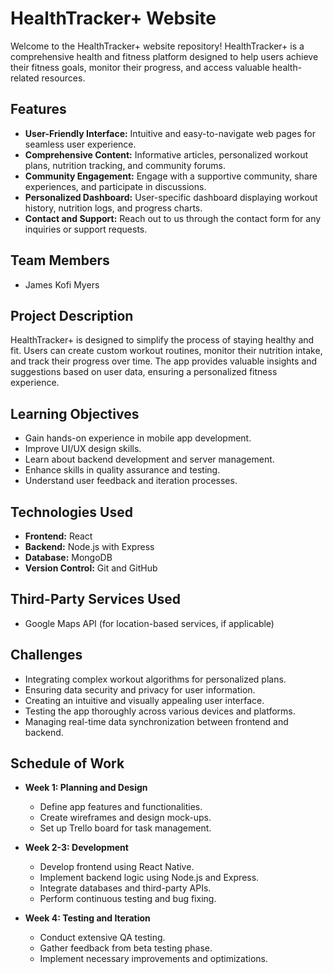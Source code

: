 # HealthTracker+ Website

Welcome to the HealthTracker+ website repository! HealthTracker+ is a comprehensive health and fitness platform designed to help users achieve their fitness goals, monitor their progress, and access valuable health-related resources.

## Features

- **User-Friendly Interface:** Intuitive and easy-to-navigate web pages for seamless user experience.
- **Comprehensive Content:** Informative articles, personalized workout plans, nutrition tracking, and community forums.
- **Community Engagement:** Engage with a supportive community, share experiences, and participate in discussions.
- **Personalized Dashboard:** User-specific dashboard displaying workout history, nutrition logs, and progress charts.
- **Contact and Support:** Reach out to us through the contact form for any inquiries or support requests.

## Team Members

- James Kofi Myers

## Project Description

HealthTracker+ is designed to simplify the process of staying healthy and fit. Users can create custom workout routines, monitor their nutrition intake, and track their progress over time. The app provides valuable insights and suggestions based on user data, ensuring a personalized fitness experience.

## Learning Objectives

- Gain hands-on experience in mobile app development.
- Improve UI/UX design skills.
- Learn about backend development and server management.
- Enhance skills in quality assurance and testing.
- Understand user feedback and iteration processes.

## Technologies Used

- **Frontend:** React
- **Backend:** Node.js with Express
- **Database:** MongoDB
- **Version Control:** Git and GitHub

## Third-Party Services Used

- Google Maps API (for location-based services, if applicable)

## Challenges

- Integrating complex workout algorithms for personalized plans.
- Ensuring data security and privacy for user information.
- Creating an intuitive and visually appealing user interface.
- Testing the app thoroughly across various devices and platforms.
- Managing real-time data synchronization between frontend and backend.

## Schedule of Work

- **Week 1: Planning and Design**

  - Define app features and functionalities.
  - Create wireframes and design mock-ups.
  - Set up Trello board for task management.

- **Week 2-3: Development**

  - Develop frontend using React Native.
  - Implement backend logic using Node.js and Express.
  - Integrate databases and third-party APIs.
  - Perform continuous testing and bug fixing.

- **Week 4: Testing and Iteration**
  - Conduct extensive QA testing.
  - Gather feedback from beta testing phase.
  - Implement necessary improvements and optimizations.
